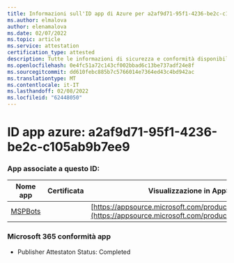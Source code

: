 ```yaml
---
title: Informazioni sull'ID app di Azure per a2af9d71-95f1-4236-be2c-c105ab9b7ee9
ms.author: elmalova
author: elenamalova
ms.date: 02/07/2022
ms.topic: article
ms.service: attestation
certification_type: attested
description: Tutte le informazioni di sicurezza e conformità disponibili per a2af9d71-95f1-4236-be2c-c105ab9b7ee9.
ms.openlocfilehash: 0e4fc51a72c143cf002bbad6c13be737adf24e8f
ms.sourcegitcommit: dd610febc885b7c5766014e7364ed43c4bd942ac
ms.translationtype: MT
ms.contentlocale: it-IT
ms.lasthandoff: 02/08/2022
ms.locfileid: "62448050"
---
```

# <a name="azure-app-id-a2af9d71-95f1-4236-be2c-c105ab9b7ee9"></a>ID app azure: a2af9d71-95f1-4236-be2c-c105ab9b7ee9


### <a name="apps-associated-with-this-id"></a>App associate a questo ID:
| **Nome app** | **Certificata** | **Visualizzazione in AppSource** |
|--------------|---------------|-----------------------|
| [MSPBots](https://docs.microsoft.com/microsoft-365-app-certification/forward/WA200001128) |  | [https://appsource.microsoft.com/product/office/WA200001128](https://appsource.microsoft.com/product/office/WA200001128) |

### <a name="microsoft-365-app-compliance-status"></a>Microsoft 365 conformità app
- Publisher Attestaton Status: Completed
